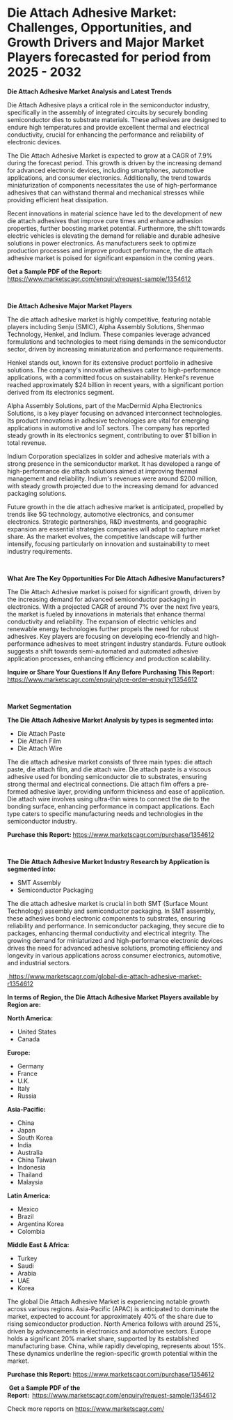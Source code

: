 <p><h1>Die Attach Adhesive Market: Challenges, Opportunities, and Growth Drivers and Major Market Players forecasted for period from 2025 - 2032</h1></p><p><strong>Die Attach Adhesive Market Analysis and Latest Trends</strong></p>
<p><p>Die Attach Adhesive plays a critical role in the semiconductor industry, specifically in the assembly of integrated circuits by securely bonding semiconductor dies to substrate materials. These adhesives are designed to endure high temperatures and provide excellent thermal and electrical conductivity, crucial for enhancing the performance and reliability of electronic devices.</p><p>The Die Attach Adhesive Market is expected to grow at a CAGR of 7.9% during the forecast period. This growth is driven by the increasing demand for advanced electronic devices, including smartphones, automotive applications, and consumer electronics. Additionally, the trend towards miniaturization of components necessitates the use of high-performance adhesives that can withstand thermal and mechanical stresses while providing efficient heat dissipation.</p><p>Recent innovations in material science have led to the development of new die attach adhesives that improve cure times and enhance adhesion properties, further boosting market potential. Furthermore, the shift towards electric vehicles is elevating the demand for reliable and durable adhesive solutions in power electronics. As manufacturers seek to optimize production processes and improve product performance, the die attach adhesive market is poised for significant expansion in the coming years.</p></p>
<p><strong>Get a Sample PDF of the Report:&nbsp;</strong> <a href="https://www.marketscagr.com/enquiry/request-sample/1354612?utm_campaign=2208&utm_medium=2&utm_source=Github&utm_content=ia&utm_term=31012025&utm_id=die-attach-adhesive">https://www.marketscagr.com/enquiry/request-sample/1354612</a></p>
<p>&nbsp;</p>
<p><strong>Die Attach Adhesive Major Market Players</strong></p>
<p><p>The die attach adhesive market is highly competitive, featuring notable players including Senju (SMIC), Alpha Assembly Solutions, Shenmao Technology, Henkel, and Indium. These companies leverage advanced formulations and technologies to meet rising demands in the semiconductor sector, driven by increasing miniaturization and performance requirements.</p><p>Henkel stands out, known for its extensive product portfolio in adhesive solutions. The company's innovative adhesives cater to high-performance applications, with a committed focus on sustainability. Henkel's revenue reached approximately $24 billion in recent years, with a significant portion derived from its electronics segment.</p><p>Alpha Assembly Solutions, part of the MacDermid Alpha Electronics Solutions, is a key player focusing on advanced interconnect technologies. Its product innovations in adhesive technologies are vital for emerging applications in automotive and IoT sectors. The company has reported steady growth in its electronics segment, contributing to over $1 billion in total revenue.</p><p>Indium Corporation specializes in solder and adhesive materials with a strong presence in the semiconductor market. It has developed a range of high-performance die attach solutions aimed at improving thermal management and reliability. Indium's revenues were around $200 million, with steady growth projected due to the increasing demand for advanced packaging solutions.</p><p>Future growth in the die attach adhesive market is anticipated, propelled by trends like 5G technology, automotive electronics, and consumer electronics. Strategic partnerships, R&D investments, and geographic expansion are essential strategies companies will adopt to capture market share. As the market evolves, the competitive landscape will further intensify, focusing particularly on innovation and sustainability to meet industry requirements.</p></p>
<p>&nbsp;</p>
<p><strong>What Are The Key Opportunities For Die Attach Adhesive Manufacturers?</strong></p>
<p><p>The Die Attach Adhesive market is poised for significant growth, driven by the increasing demand for advanced semiconductor packaging in electronics. With a projected CAGR of around 7% over the next five years, the market is fueled by innovations in materials that enhance thermal conductivity and reliability. The expansion of electric vehicles and renewable energy technologies further propels the need for robust adhesives. Key players are focusing on developing eco-friendly and high-performance adhesives to meet stringent industry standards. Future outlook suggests a shift towards semi-automated and automated adhesive application processes, enhancing efficiency and production scalability.</p></p>
<p><strong>Inquire or Share Your Questions If Any Before Purchasing This Report:</strong> <a href="https://www.marketscagr.com/enquiry/pre-order-enquiry/1354612?utm_campaign=2208&utm_medium=2&utm_source=Github&utm_content=ia&utm_term=31012025&utm_id=die-attach-adhesive">https://www.marketscagr.com/enquiry/pre-order-enquiry/1354612</a></p>
<p>&nbsp;</p>
<p><strong>Market Segmentation</strong></p>
<p><strong>The Die Attach Adhesive Market Analysis by types is segmented into:</strong></p>
<p><ul><li>Die Attach Paste</li><li>Die Attach Film</li><li>Die Attach Wire</li></ul></p>
<p><p>The die attach adhesive market consists of three main types: die attach paste, die attach film, and die attach wire. Die attach paste is a viscous adhesive used for bonding semiconductor die to substrates, ensuring strong thermal and electrical connections. Die attach film offers a pre-formed adhesive layer, providing uniform thickness and ease of application. Die attach wire involves using ultra-thin wires to connect the die to the bonding surface, enhancing performance in compact applications. Each type caters to specific manufacturing needs and technologies in the semiconductor industry.</p></p>
<p><strong>Purchase this Report:&nbsp;</strong><a href="https://www.marketscagr.com/purchase/1354612?utm_campaign=2208&utm_medium=2&utm_source=Github&utm_content=ia&utm_term=31012025&utm_id=die-attach-adhesive">https://www.marketscagr.com/purchase/1354612</a></p>
<p>&nbsp;</p>
<p><strong>The Die Attach Adhesive Market Industry Research by Application is segmented into:</strong></p>
<p><ul><li>SMT Assembly</li><li>Semiconductor Packaging</li></ul></p>
<p><p>The die attach adhesive market is crucial in both SMT (Surface Mount Technology) assembly and semiconductor packaging. In SMT assembly, these adhesives bond electronic components to substrates, ensuring reliability and performance. In semiconductor packaging, they secure die to packages, enhancing thermal conductivity and electrical integrity. The growing demand for miniaturized and high-performance electronic devices drives the need for advanced adhesive solutions, promoting efficiency and longevity in various applications across consumer electronics, automotive, and industrial sectors.</p></p>
<p><a href="https://www.marketscagr.com/global-die-attach-adhesive-market-r1354612?utm_campaign=2208&utm_medium=2&utm_source=Github&utm_content=ia&utm_term=31012025&utm_id=die-attach-adhesive">&nbsp;https://www.marketscagr.com/global-die-attach-adhesive-market-r1354612</a></p>
<p><strong>In terms of Region, the Die Attach Adhesive Market Players available by Region are:</strong></p>
<p>
    <p> <strong> North America: </strong>
        <ul>
            <li>United States</li>
            <li>Canada</li>
        </ul>
        </p> 
    <p> <strong> Europe: </strong>
        <ul>
            <li>Germany</li>
            <li>France</li>
            <li>U.K.</li>
            <li>Italy</li>
            <li>Russia</li>
        </ul>
        </p> 
    <p> <strong> Asia-Pacific: </strong>
        <ul>
            <li>China</li>
            <li>Japan</li>
            <li>South Korea</li>
            <li>India</li>
            <li>Australia</li>
            <li>China Taiwan</li>
            <li>Indonesia</li>
            <li>Thailand</li>
            <li>Malaysia</li>
        </ul>
        </p> 
    <p> <strong> Latin America: </strong>
        <ul>
            <li>Mexico</li>
            <li>Brazil</li>
            <li>Argentina Korea</li>
            <li>Colombia</li>
        </ul>
        </p> 
    <p> <strong> Middle East & Africa: </strong>
        <ul>
            <li>Turkey</li>
            <li>Saudi</li>
            <li>Arabia</li>
            <li>UAE</li>
            <li>Korea</li>
        </ul>
    </p>
    </p>
<p><p>The global Die Attach Adhesive Market is experiencing notable growth across various regions. Asia-Pacific (APAC) is anticipated to dominate the market, expected to account for approximately 40% of the share due to rising semiconductor production. North America follows with around 25%, driven by advancements in electronics and automotive sectors. Europe holds a significant 20% market share, supported by its established manufacturing base. China, while rapidly developing, represents about 15%. These dynamics underline the region-specific growth potential within the market.</p></p>
<p><strong>Purchase this Report: </strong><a href="https://www.marketscagr.com/purchase/1354612?utm_campaign=2208&utm_medium=2&utm_source=Github&utm_content=ia&utm_term=31012025&utm_id=die-attach-adhesive">https://www.marketscagr.com/purchase/1354612</a></p>
<p>&nbsp;<strong>Get a Sample PDF of the Report:&nbsp;&nbsp;</strong><a href="https://www.marketscagr.com/enquiry/request-sample/1354612?utm_campaign=2208&utm_medium=2&utm_source=Github&utm_content=ia&utm_term=31012025&utm_id=die-attach-adhesive">https://www.marketscagr.com/enquiry/request-sample/1354612</a></p>
<p><strong></strong></p>
<p>Check more reports on <a href="https://www.marketscagr.com/?utm_campaign=2208&utm_medium=2&utm_source=Github&utm_content=ia&utm_term=31012025&utm_id=die-attach-adhesive">https://www.marketscagr.com/</a></p>